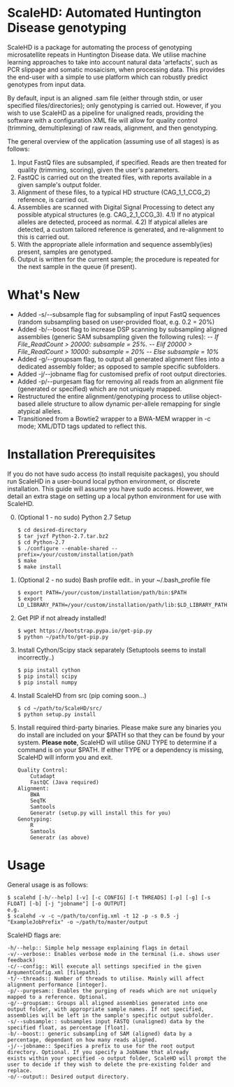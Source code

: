 ScaleHD: Automated Huntington Disease genotyping
=========================================================
ScaleHD is a package for automating the process of genotyping microsatellite repeats in Huntington Disease data.
We utilise machine learning approaches to take into account natural data 'artefacts', such as PCR slippage and somatic
mosaicism, when processing data. This provides the end-user with a simple to use platform which can robustly predict genotypes from input data.

By default, input is an aligned .sam file (either through stdin, or user specified files/directories); only genotyping is carried out.
However, if you wish to use ScaleHD as a pipeline for unaligned reads, providing the software with a configuration XML file will allow for
quality control (trimming, demultiplexing) of raw reads, alignment, and then genotyping.

The general overview of the application (assuming use of all stages) is as follows:
1) Input FastQ files are subsampled, if specified. Reads are then treated for quality (trimming, scoring), given the user's parameters.
2) FastQC is carried out on the treated files, with reports available in a given sample's output folder.
3) Alignment of these files, to a typical HD structure (CAG_1_1_CCG_2) reference, is carried out.
4) Assemblies are scanned with Digital Signal Processing to detect any possible atypical structures (e.g. CAG_2_1_CCG_3).
4.1) If no atypical alleles are detected, proceed as normal.
4.2) If atypical alleles are detected, a custom tailored reference is generated, and re-alignment to this is carried out.
5) With the appropriate allele information and sequence assembly(ies) present, samples are genotyped.
6) Output is written for the current sample; the procedure is repeated for the next sample in the queue (if present).

What's New
==========
* Added -s/--subsample flag for subsampling of input FastQ sequences (random subsampling based on user-provided float, e.g. 0.2 = 20%)
* Added -b/--boost flag to increase DSP scanning by subsampling aligned assemblies (generic SAM subsampling given the following rules):
-- *If File_ReadCount > 20000: subsample = 25%.*
-- *Elif 20000 > File_ReadCount > 10000: subsample = 20%*
-- *Else subsample = 10%*
* Added -g/--groupsam flag, to output all generated alignment files into a dedicated assembly folder; as opposed to sample specific subfolders.
* Added -j/--jobname flag for customised prefix of root output directories.
* Added -p/--purgesam flag for removing all reads from an alignment file (generated or specified) which are not uniquely mapped.
* Restructured the entire alignment/genotyping process to utilise object-based allele structure to allow dynamic per-allele remapping for single atypical alleles.
* Transitioned from a Bowtie2 wrapper to a BWA-MEM wrapper in -c mode; XML/DTD tags updated to reflect this.

Installation Prerequisites
==========================
If you do not have sudo access (to install requisite packages), you should run ScaleHD in a user-bound local python environment,
 or discrete installation. This guide will assume you have sudo access. However, we detail an extra stage on setting up a local
 python environment for use with ScaleHD.

0. (Optional 1 - no sudo) Python 2.7 Setup
    ~~~~
    $ cd desired-directory
    $ tar jvzf Python-2.7.tar.bz2
    $ cd Python-2.7
    $ ./configure --enable-shared --prefix=/your/custom/installation/path
    $ make
    $ make install
    ~~~~

0. (Optional 2 - no sudo) Bash profile edit.. in your ~/.bash_profile file
    ~~~~
    $ export PATH=/your/custom/installation/path/bin:$PATH
    $ export LD_LIBRARY_PATH=/your/custom/installation/path/lib:$LD_LIBRARY_PATH
    ~~~~

1. Get PIP if not already installed!
    ~~~~
    $ wget https://bootstrap.pypa.io/get-pip.py
    $ python ~/path/to/get-pip.py
    ~~~~

2. Install Cython/Scipy stack separately (Setuptools seems to install incorrectly..)
    ~~~~
    $ pip install cython
    $ pip install scipy
    $ pip install numpy
    ~~~~

3. Install ScaleHD from src (pip coming soon...)
    ~~~~
    $ cd ~/path/to/ScaleHD/src/
    $ python setup.py install
    ~~~~

4. Install required third-party binaries. Please make sure any binaries you do install are included on your $PATH so that they can be found by your system. 
**Please note**, ScaleHD will utilise GNU TYPE to determine if a command is on your $PATH. If either TYPE or a dependency is missing, ScaleHD will inform you and exit.
    ~~~~
    Quality Control:
        Cutadapt
        FastQC (Java required)
    Alignment:
        BWA        
        SeqTK
        Samtools
        Generatr (setup.py will install this for you)
    Genotyping:
        R        
        Samtools
        Generatr (as above)
    ~~~~

Usage
=====

General usage is as follows:

    $ scalehd [-h/--help] [-v] [-c CONFIG] [-t THREADS] [-p] [-g] [-s FLOAT] [-b] [-j "jobname"] [-o OUTPUT]
    e.g.
    $ scalehd -v -c ~/path/to/config.xml -t 12 -p -s 0.5 -j "ExampleJobPrefix" -o ~/path/to/master/output

ScaleHD flags are:

    -h/--help:: Simple help message explaining flags in detail
    -v/--verbose:: Enables verbose mode in the terminal (i.e. shows user feedback)
    -c/--config:: Will execute all settings specified in the given ArgumentConfig.xml [filepath].
    -t/--threads:: Number of threads to utilise. Mainly will affect alignment performance [integer].
    -p/--purgesam:: Enables the purging of reads which are not uniquely mapped to a reference. Optional.
    -g/--groupsam:: Groups all aligned assemblies generated into one output folder, with appropriate sample names. If not specified, assemblies will be left in the sample's specific output subfolder.
    -s/--subsample:: subsamples input FASTQ (unaligned) data by the specified float, as percentage [float].
    -b/--boost:: generic subsampling of SAM (aligned) data by a percentage, dependant on how many reads aligned.
    -j/--jobname:: Specifies a prefix to use for the root output directory. Optional. If you specify a JobName that already
    exists within your specified -o output folder, ScaleHD will prompt the user to decide if they wish to delete the pre-existing folder and replace.
    -o/--output:: Desired output directory.
